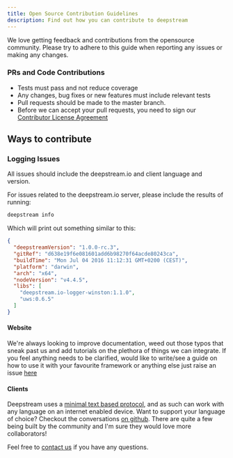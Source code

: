 ```yaml
---
title: Open Source Contribution Guidelines
description: Find out how you can contribute to deepstream
---
```


We love getting feedback and contributions from the opensource community. Please try to adhere to this guide when reporting any issues or making any changes.

### PRs and Code Contributions

* Tests must pass and not reduce coverage
* Any changes, bug fixes or new features must include relevant tests
* Pull requests should be made to the master branch.
* Before we can accept your pull requests, you need to sign our [Contributor License Agreement](../cla/)

## Ways to contribute

### Logging Issues

All issues should include the deepstream.io and client language and version.

For issues related to the deepstream.io server, please include the results of running:

```bash
deepstream info
```

Which will print out something similar to this:

```json
{
  "deepstreamVersion": "1.0.0-rc.3",
  "gitRef": "d638e19f6e081601add6b98270f64acde80243ca",
  "buildTime": "Mon Jul 04 2016 11:12:31 GMT+0200 (CEST)",
  "platform": "darwin",
  "arch": "x64",
  "nodeVersion": "v4.4.5",
  "libs": [
    "deepstream.io-logger-winston:1.1.0",
    "uws:0.6.5"
  ]
}
```

#### Website
We're always looking to improve documentation, weed out those typos that sneak past us and add tutorials on the plethora of things we can integrate. If you feel anything needs to be clarified, would like to write/see a guide on how to use it with your favourite framework or anything else just raise an issue [here](//github.com/deepstreamIO/deepstream.io-website)

#### Clients
Deepstream uses a [minimal text based protocol](../../protocol/message-structure-overview/), and as such can work with any language on an internet enabled device. Want to support your language of choice? Checkout the conversations [on github](//github.com/deepstreamIO/deepstream.io/issues?q=is%3Aopen+is%3Aissue+label%3Anew-client). There are quite a few being built by the community and I'm sure they would love more collaborators!

Feel free to [contact us](../get-in-touch/) if you have any questions.